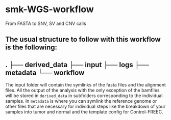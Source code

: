 # smk-WGS-workflow
From FASTA to SNV, SV and CNV calls


The usual structure to follow with this workflow is the following: 
----
.
├── derived_data
├── input
├── logs
├── metadata
└── workflow
----
The input folder will contain the symlinks of the fasta files and the alignment files. All the output of the analysis with the only exception of the bamfiles will be stored in `derived_data` in subfolders corresponding to the individual samples. In `metadata` is where you can symlink the reference genome or other files that are necessary for individual steps like the breakdown of your samples into tumor and normal and the template config for Control-FREEC.


